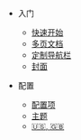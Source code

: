 * 入门
  * [快速开始](zh-cn/quickstart.md)  
  * [多页文档](zh-cn/more-pages.md)
  * [定制导航栏](zh-cn/custom-navbar.md)
  * [封面](zh-cn/cover.md)



* 配置
  * [配置项](zh-cn/configuration.md)
  * [主题](zh-cn/themes.md)
  * [:us:, :uk:](/)